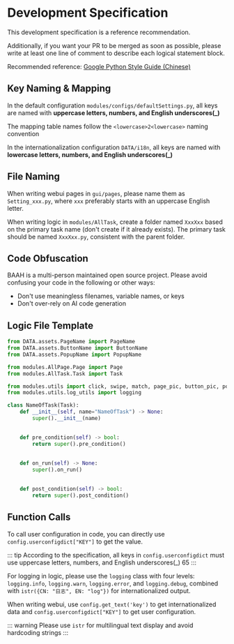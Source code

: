 # Development Specification

This development specification is a reference recommendation.

Additionally, if you want your PR to be merged as soon as possible, please write at least one line of comment to describe each logical statement block.

Recommended reference: [Google Python Style Guide (Chinese)](https://zh-google-styleguide.readthedocs.io/en/latest/google-python-styleguide/contents.html)

## Key Naming & Mapping

In the default configuration `modules/configs/defaultSettings.py`, all keys are named with **uppercase letters, numbers, and English underscores(_)**

The mapping table names follow the `<lowercase>2<lowercase>` naming convention

In the internationalization configuration `DATA/i18n`, all keys are named with **lowercase letters, numbers, and English underscores(_)**

## File Naming

When writing webui pages in `gui/pages`, please name them as `Setting_xxx.py`, where `xxx` preferably starts with an uppercase English letter.

When writing logic in `modules/AllTask`, create a folder named `XxxXxx` based on the primary task name (don't create if it already exists). The primary task should be named `XxxXxx.py`, consistent with the parent folder.

## Code Obfuscation

BAAH is a multi-person maintained open source project. Please avoid confusing your code in the following or other ways:
 - Don't use meaningless filenames, variable names, or keys
 - Don't over-rely on AI code generation

## Logic File Template

``` python
from DATA.assets.PageName import PageName
from DATA.assets.ButtonName import ButtonName
from DATA.assets.PopupName import PopupName

from modules.AllPage.Page import Page
from modules.AllTask.Task import Task

from modules.utils import click, swipe, match, page_pic, button_pic, popup_pic, sleep, ocr_area, config, screenshot, match_pixel, istr, CN, EN, JP
from modules.utils.log_utils import logging

class NameOfTask(Task):
    def __init__(self, name="NameOfTask") -> None:
        super().__init__(name)

     
    def pre_condition(self) -> bool:
        return super().pre_condition()
    
     
    def on_run(self) -> None:
        super().on_run()

     
    def post_condition(self) -> bool:
        return super().post_condition()
```
## Function Calls

To call user configuration in code, you can directly use `config.userconfigdict["KEY"]` to get the value.

::: tip
According to the specification, all keys in `config.userconfigdict` must use uppercase letters, numbers, and English underscores(_)
65  ::: 

For logging in logic, please use the `logging` class with four levels: `logging.info`, `logging.warn`, `logging.error`, and `logging.debug`, combined with `istr({CN: "日志", EN: "log"})` for internationalized output.

When writing webui, use `config.get_text('key')` to get internationalized data and `config.userconfigdict["KEY"]` to get user configuration.

::: warning
Please use `istr` for multilingual text display and avoid hardcoding strings
:::

